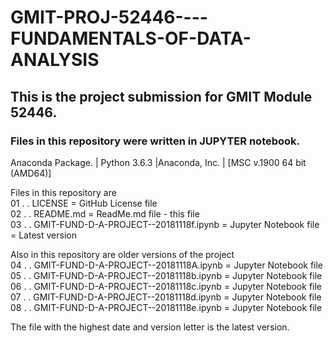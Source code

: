 # GMIT-PROJ-52446----FUNDAMENTALS-OF-DATA-ANALYSIS

## This is the project submission for GMIT Module 52446.

### Files in this repository were written in JUPYTER notebook.

Anaconda Package. | Python 3.6.3 |Anaconda, Inc. | [MSC v.1900 64 bit (AMD64)]

Files in this repository are  
01 . . LICENSE 	 	= GitHub License file   
02 . . README.md 	= ReadMe.md file - this file   
03 . . GMIT-FUND-D-A-PROJECT--20181118f.ipynb 	= Jupyter Notebook file = Latest version   
  
Also in this repository are older versions of the project   
04 . . GMIT-FUND-D-A-PROJECT--20181118A.ipynb 	 	= Jupyter Notebook file   
05 . . GMIT-FUND-D-A-PROJECT--20181118b.ipynb 	 	= Jupyter Notebook file   
06 . . GMIT-FUND-D-A-PROJECT--20181118c.ipynb 	 	= Jupyter Notebook file   
07 . . GMIT-FUND-D-A-PROJECT--20181118d.ipynb 	 	= Jupyter Notebook file   
08 . . GMIT-FUND-D-A-PROJECT--20181118e.ipynb 	 	= Jupyter Notebook file   
   
The file with the highest date and version letter is the latest version.   
